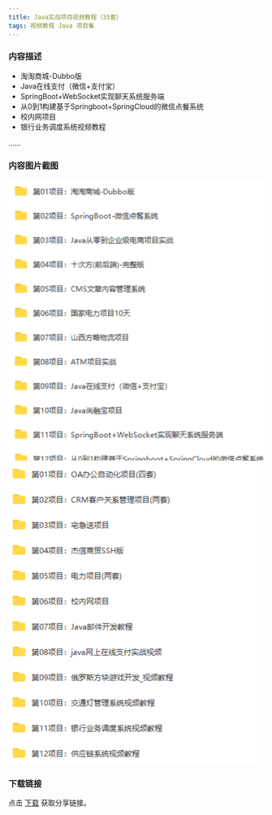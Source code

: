 ```yaml
---
title: Java实战项目视频教程（35套）
tags: 视频教程 Java 项目集
---
```



### 内容描述

- 淘淘商城-Dubbo版
- Java在线支付（微信+支付宝）
- SpringBoot+WebSocket实现聊天系统服务端
- 从0到1构建基于Springboot+SpringCloud的微信点餐系统
- 校内网项目
- 银行业务调度系统视频教程

......


### 内容图片截图

<img class="image image--xl" src="/assets/vresource/java/project/2020-08-06-v-res-java-actual-project-all-1.png"/>

<img class="image image--xl" src="/assets/vresource/java/project/2020-08-06-v-res-java-actual-project-all-2.png"/>


### 下载链接

点击 [下载](http://www.tupianx.com/p.php?8tp=t3.24535a41b888.pg3) 获取分享链接。


<br/>


